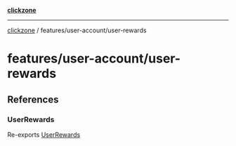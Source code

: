 [**clickzone**](../../../README.md)

***

[clickzone](../../../README.md) / features/user-account/user-rewards

# features/user-account/user-rewards

## References

### UserRewards

Re-exports [UserRewards](ui/UserRewards/functions/UserRewards.md)
